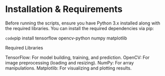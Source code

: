 # Installation & Requirements

Before running the scripts, ensure you have Python 3.x installed along with the required libraries. You can install the required dependencies via pip:

`code`pip install tensorflow opencv-python numpy matplotlib

Required Libraries

TensorFlow: For model building, training, and prediction.
OpenCV: For image preprocessing (loading and resizing).
NumPy: For array manipulations.
Matplotlib: For visualizing and plotting results.
